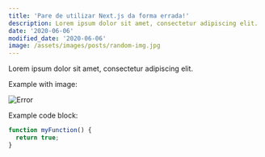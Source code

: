 ```yaml
---
title: 'Pare de utilizar Next.js da forma errada!'
description: Lorem ipsum dolor sit amet, consectetur adipiscing elit.
date: '2020-06-06'
modified_date: '2020-06-06'
image: /assets/images/posts/random-img.jpg
---
```


Lorem ipsum dolor sit amet, consectetur adipiscing elit.

Example with image:

![Error](@@baseUrl@@/assets/images/posts/error.png)

Example code block:

```js
function myFunction() {
  return true;
}
```
